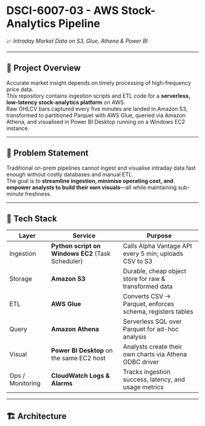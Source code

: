 # DSCI-6007-03 - AWS Stock-Analytics Pipeline  
📈 *Intraday Market Data on S3, Glue, Athena & Power BI*

---

## 📌 Project Overview
Accurate market insight depends on timely processing of high-frequency price data.  
This repository contains ingestion scripts and ETL code for a **serverless, low-latency stock-analytics platform** on AWS.  
Raw OHLCV bars captured every five minutes are landed in Amazon S3, transformed to partitioned Parquet with AWS Glue, queried via Amazon Athena, and visualised in Power BI Desktop running on a Windows EC2 instance.

---

## 🚀 Problem Statement
Traditional on-prem pipelines cannot ingest and visualise intraday data fast enough without costly databases and manual ETL.  
The goal is to **streamline ingestion, minimise operating cost, and empower analysts to build their own visuals**—all while maintaining sub-minute freshness.

---

## 🔧 Tech Stack

| Layer | Service | Purpose |
|-------|---------|---------|
| Ingestion | **Python script on Windows EC2** (Task Scheduler) | Calls Alpha Vantage API every 5 min; uploads CSV to S3 |
| Storage   | **Amazon S3** | Durable, cheap object store for raw & transformed data |
| ETL       | **AWS Glue** | Converts CSV → Parquet, enforces schema, registers tables |
| Query     | **Amazon Athena** | Serverless SQL over Parquet for ad-hoc analysis |
| Visual    | **Power BI Desktop** on the same EC2 host | Analysts create their own charts via Athena ODBC driver |
| Ops / Monitoring | **CloudWatch Logs & Alarms** | Tracks ingestion success, latency, and usage metrics |

---

## 🏗️ Architecture

